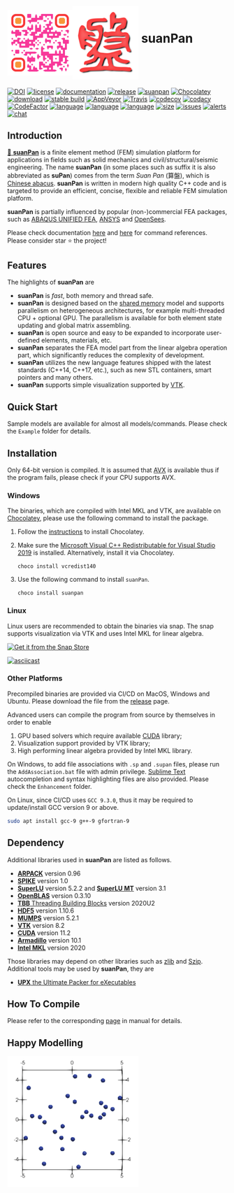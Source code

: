 # <img src="Resource/suanPan-qr.svg" width="150" align="middle"/><img src="Resource/suanPan.svg" width="150" align="middle"/> suanPan

[![DOI](https://zenodo.org/badge/DOI/10.5281/zenodo.1285221.svg)](https://doi.org/10.5281/zenodo.1285221)
[![license](https://img.shields.io/github/license/TLCFEM/suanPan.svg?color=44cc11)](https://www.gnu.org/licenses/gpl-3.0)
[![documentation](https://readthedocs.org/projects/suanpan-manual/badge/?version=latest)](https://suanpan-manual.readthedocs.io/?badge=latest)
[![release](https://img.shields.io/github/release-pre/TLCFEM/suanPan.svg?color=44cc11)](https://github.com/TLCFEM/suanPan/releases)
[![suanpan](https://snapcraft.io//suanpan/badge.svg)](https://snapcraft.io/suanpan)
[![Chocolatey](https://img.shields.io/chocolatey/v/suanpan?color=44cc11)](https://chocolatey.org/packages/suanpan)
[![download](https://img.shields.io/github/downloads/TLCFEM/suanPan/total.svg?color=44cc11)](https://img.shields.io/github/downloads/TLCFEM/suanPan/total.svg?color=44cc11)
[![stable build](https://github.com/TLCFEM/suanPan/workflows/Stable%20Release/badge.svg?branch=master)](https://github.com/TLCFEM/suanPan/actions)
[![AppVeyor](https://img.shields.io/appveyor/ci/TLCFEM/suanPan/master.svg?label=master&logo=appveyor)](https://ci.appveyor.com/project/TLCFEM/suanpan/branch/master)
[![Travis](https://travis-ci.com/TLCFEM/suanPan.svg?branch=master)](https://travis-ci.com/TLCFEM/suanPan)
[![codecov](https://codecov.io/gh/TLCFEM/suanPan/branch/dev/graph/badge.svg)](https://codecov.io/gh/TLCFEM/suanPan)
[![codacy](https://api.codacy.com/project/badge/Grade/0754f66f6fae4829993eb879b222a32a)](https://www.codacy.com/app/TLCFEM/suanPan?utm_source=github.com&amp;utm_medium=referral&amp;utm_content=TLCFEM/suanPan&amp;utm_campaign=Badge_Grade)
[![CodeFactor](https://www.codefactor.io/repository/github/tlcfem/suanpan/badge)](https://www.codefactor.io/repository/github/tlcfem/suanpan)
[![language](https://img.shields.io/lgtm/grade/cpp/g/TLCFEM/suanPan.svg?logo=lgtm)](https://lgtm.com/projects/g/TLCFEM/suanPan/context:cpp)
[![language](https://img.shields.io/github/languages/count/TLCFEM/suanPan.svg?color=44cc11)](https://github.com/TLCFEM/suanPan)
[![language](https://img.shields.io/github/languages/top/TLCFEM/suanPan.svg?color=44cc11&logo=c%2B%2B)](https://github.com/TLCFEM/suanPan)
[![size](https://img.shields.io/github/languages/code-size/TLCFEM/suanPan.svg?color=44cc11)](https://img.shields.io/github/languages/code-size/TLCFEM/suanPan.svg?color=44cc11)
[![issues](https://img.shields.io/github/issues/TLCFEM/suanPan.svg?color=44cc11)](https://github.com/TLCFEM/suanPan/issues)
[![alerts](https://img.shields.io/lgtm/alerts/g/TLCFEM/suanPan.svg?logo=lgtm)](https://lgtm.com/projects/g/TLCFEM/suanPan/alerts/)
[![chat](https://badges.gitter.im/suanPan-dev/community.svg)](https://gitter.im/suanPan-dev/community?utm_source=badge&utm_medium=badge&utm_campaign=pr-badge)

## Introduction

[🧮 **suanPan**](https://tlcfem.github.io/suanPan/) is a finite element method (FEM) simulation platform for applications in fields such as solid mechanics and civil/structural/seismic engineering. The name **suanPan** (in some places such as suffix it is also abbreviated as **suPan**) comes from the term *Suan Pan* (算盤), which is [Chinese abacus](https://en.wikipedia.org/wiki/Suanpan). **suanPan** is written in modern high quality C++ code and is targeted to provide an efficient, concise, flexible and reliable FEM simulation platform.

**suanPan** is partially influenced by popular (non-)commercial FEA packages, such as [ABAQUS UNIFIED FEA](https://www.3ds.com/products-services/simulia/products/abaqus/), [ANSYS](http://www.ansys.com/) and [OpenSees](http://opensees.berkeley.edu/).

Please check documentation [here](https://tlcfem.gitbook.io/suanpan-manual/) and [here](http://suanpan-manual.rtfd.io/) for command references. Please consider star ⭐ the project!

## Features

The highlights of **suanPan** are

- **suanPan** is *fast*, both memory and thread safe.
- **suanPan** is designed based on the [shared memory](https://en.wikipedia.org/wiki/Shared_memory) model and supports parallelism on heterogeneous architectures, for example multi-threaded CPU + optional GPU. The parallelism is available for both element state updating and global matrix assembling.
- **suanPan** is open source and easy to be expanded to incorporate user-defined elements, materials, etc.
- **suanPan** separates the FEA model part from the linear algebra operation part, which significantly reduces the complexity of development.
- **suanPan** utilizes the new language features shipped with the latest standards (C++14, C++17, etc.), such as new STL containers, smart pointers and many others.
- **suanPan** supports simple visualization supported by [VTK](https://vtk.org/).

## Quick Start

Sample models are available for almost all models/commands. Please check the `Example` folder for details.

## Installation

Only 64-bit version is compiled. It is assumed that [AVX](https://en.wikipedia.org/wiki/Advanced_Vector_Extensions) is available thus if the program fails, please check if your CPU supports AVX.

### Windows

The binaries, which are compiled with Intel MKL and VTK, are available on [Chocolatey](https://chocolatey.org/packages/suanpan), please use the following command to install the package.

1. Follow the [instructions](https://chocolatey.org/install) to install Chocolatey.

2. Make sure the [Microsoft Visual C++ Redistributable for Visual Studio 2019](https://aka.ms/vs/16/release/vc_redist.x64.exe) is installed. Alternatively, install it via Chocolatey.

    ```
    choco install vcredist140
    ```

3. Use the following command to install `suanPan`.

    ```
    choco install suanpan
    ```

### Linux

Linux users are recommended to obtain the binaries via snap. The snap supports visualization via VTK and uses Intel MKL for linear algebra.

[![Get it from the Snap Store](https://snapcraft.io/static/images/badges/en/snap-store-black.svg)](https://snapcraft.io/suanpan)

[![asciicast](https://asciinema.org/a/341345.svg)](https://asciinema.org/a/341345)

### Other Platforms

Precompiled binaries are provided via CI/CD on MacOS, Windows and Ubuntu. Please download the file from the [release](https://github.com/TLCFEM/suanPan/releases) page.

Advanced users can compile the program from source by themselves in order to enable

1. GPU based solvers which require available [CUDA](https://docs.nvidia.com/cuda/cuda-toolkit-release-notes/) library;
2. Visualization support provided by VTK library;
3. High performing linear algebra provided by Intel MKL library.

On Windows, to add file associations with `.sp` and `.supan` files, please run the `AddAssociation.bat` file with admin privilege. [Sublime Text](https://www.sublimetext.com/) autocompletion and syntax highlighting files are also provided. Please check the `Enhancement` folder.

On Linux, since CI/CD uses `GCC 9.3.0`, thus it may be required to update/install GCC version 9 or above.

```bash
sudo apt install gcc-9 g++-9 gfortran-9
```

## Dependency

Additional libraries used in **suanPan** are listed as follows.

- [**ARPACK**](https://www.caam.rice.edu/software/ARPACK/) version 0.96
- [**SPIKE**](http://www.ecs.umass.edu/~polizzi/spike/index.htm) version 1.0
- [**SuperLU**](https://portal.nersc.gov/project/sparse/superlu/) version 5.2.2 and [**SuperLU MT**](https://portal.nersc.gov/project/sparse/superlu/) version 3.1
- [**OpenBLAS**](https://github.com/xianyi/OpenBLAS) version 0.3.10
- [**TBB** Threading Building Blocks](https://github.com/oneapi-src/oneTBB) version 2020U2
- [**HDF5**](https://www.hdfgroup.org/solutions/hdf5/) version 1.10.6
- [**MUMPS**](http://mumps.enseeiht.fr/) version 5.2.1
- [**VTK**](https://vtk.org/) version 8.2
- [**CUDA**](https://docs.nvidia.com/cuda/cuda-toolkit-release-notes/) version 11.2
- [**Armadillo**](http://arma.sourceforge.net/) version 10.1
- [**Intel MKL**](https://software.intel.com/en-us/mkl) version 2020

Those libraries may depend on other libraries such as [zlib](https://zlib.net/) and [Szip](https://support.hdfgroup.org/doc_resource/SZIP/). Additional tools may be used by **suanPan**, they are

- [**UPX** the Ultimate Packer for eXecutables](https://upx.github.io/)

## How To Compile

Please refer to the corresponding [page](https://github.com/TLCFEM/suanPan-manual/blob/dev/docs/Tutorial/Compile.md) in manual for details.

## Happy Modelling

![an example of simulation of particle collision](Resource/particle-collision.gif)
